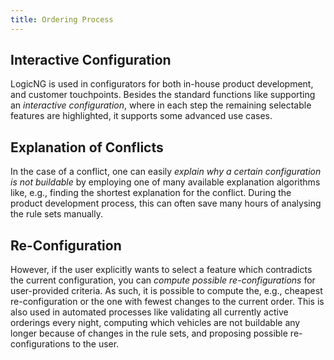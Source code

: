 ```yaml
---
title: Ordering Process
---
```


## Interactive Configuration

LogicNG is used in configurators for both in-house product development, and customer touchpoints. Besides the standard functions like supporting an *interactive configuration*, where in each step the remaining selectable features are highlighted, it supports some advanced use cases.


## Explanation of Conflicts

In the case of a conflict, one can easily *explain why a certain configuration is not buildable* by employing one of many available explanation algorithms like, e.g., finding the shortest explanation for the conflict. During the product development process, this can often save many hours of analysing the rule sets manually.


## Re-Configuration

However, if the user explicitly wants to select a feature which contradicts the current configuration, you can *compute possible re-configurations* for user-provided criteria. As such, it is possible to compute the, e.g., cheapest re-configuration or the one with fewest changes to the current order. This is also used in automated processes like validating all currently active orderings every night, computing which vehicles are not buildable any longer because of changes in the rule sets, and proposing possible re-configurations to the user.

